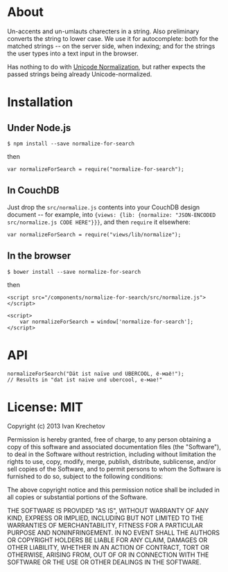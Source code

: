 # About

Un-accents and un-umlauts charecters in a string. Also preliminary converts the string to lower
case. We use it for autocomplete: both for the matched strings -- on the server side, when indexing;
and for the strings the user types into a text input in the browser.

Has nothing to do with [Unicode Normalization](http://www.unicode.org/reports/tr15/), but rather
expects the passed strings being already Unicode-normalized.

# Installation

## Under Node.js

    $ npm install --save normalize-for-search

then

    var normalizeForSearch = require("normalize-for-search");

## In CouchDB

Just drop the `src/normalize.js` contents into your CouchDB design document -- for example, into
`{views: {lib: {normalize: "JSON-ENCODED src/normalize.js CODE HERE"}}}`, and then `require` it
elsewhere:

    var normalizeForSearch = require("views/lib/normalize");

## In the browser

    $ bower install --save normalize-for-search

then

    <script src="/components/normalize-for-search/src/normalize.js"></script>

    <script>
        var normalizeForSearch = window['normalize-for-search'];
    </script>

# API

    normalizeForSearch("Dät ist naïve und ÜBERCOOL, ё-маё!");
    // Results in "dat ist naive und ubercool, е-мае!"

# License: MIT

Copyright (c) 2013 Ivan Krechetov

Permission is hereby granted, free of charge, to any person obtaining a copy
of this software and associated documentation files (the "Software"), to deal
in the Software without restriction, including without limitation the rights
to use, copy, modify, merge, publish, distribute, sublicense, and/or sell
copies of the Software, and to permit persons to whom the Software is
furnished to do so, subject to the following conditions:

The above copyright notice and this permission notice shall be included in
all copies or substantial portions of the Software.

THE SOFTWARE IS PROVIDED "AS IS", WITHOUT WARRANTY OF ANY KIND, EXPRESS OR
IMPLIED, INCLUDING BUT NOT LIMITED TO THE WARRANTIES OF MERCHANTABILITY,
FITNESS FOR A PARTICULAR PURPOSE AND NONINFRINGEMENT. IN NO EVENT SHALL THE
AUTHORS OR COPYRIGHT HOLDERS BE LIABLE FOR ANY CLAIM, DAMAGES OR OTHER
LIABILITY, WHETHER IN AN ACTION OF CONTRACT, TORT OR OTHERWISE, ARISING FROM,
OUT OF OR IN CONNECTION WITH THE SOFTWARE OR THE USE OR OTHER DEALINGS IN
THE SOFTWARE.
